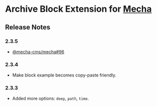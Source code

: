 Archive Block Extension for [Mecha](https://github.com/mecha-cms/mecha)
=======================================================================

Release Notes
-------------

### 2.3.5

 - [@mecha-cms/mecha#96](https://github.com/mecha-cms/mecha/issues/96)

### 2.3.4

 - Make block example becomes copy-paste friendly.

### 2.3.3

 - Added more options: `deep`, `path`, `time`.